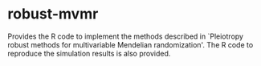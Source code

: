 # robust-mvmr
Provides the R code to implement the methods described in `Pleiotropy robust methods for multivariable Mendelian randomization'. The R code to reproduce the simulation results is also provided.
